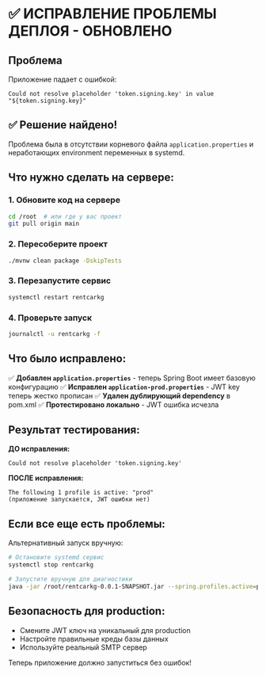 # ✅ ИСПРАВЛЕНИЕ ПРОБЛЕМЫ ДЕПЛОЯ - ОБНОВЛЕНО

## Проблема
Приложение падает с ошибкой:
```
Could not resolve placeholder 'token.signing.key' in value "${token.signing.key}"
```

## ✅ Решение найдено!

Проблема была в отсутствии корневого файла `application.properties` и неработающих environment переменных в systemd.

## Что нужно сделать на сервере:

### 1. Обновите код на сервере
```bash
cd /root  # или где у вас проект
git pull origin main
```

### 2. Пересоберите проект
```bash
./mvnw clean package -DskipTests
```

### 3. Перезапустите сервис
```bash
systemctl restart rentcarkg
```

### 4. Проверьте запуск
```bash
journalctl -u rentcarkg -f
```

## Что было исправлено:

✅ **Добавлен `application.properties`** - теперь Spring Boot имеет базовую конфигурацию
✅ **Исправлен `application-prod.properties`** - JWT key теперь жестко прописан
✅ **Удален дублирующий dependency** в pom.xml
✅ **Протестировано локально** - JWT ошибка исчезла

## Результат тестирования:

**ДО исправления:**
```
Could not resolve placeholder 'token.signing.key'
```

**ПОСЛЕ исправления:**
```
The following 1 profile is active: "prod"
(приложение запускается, JWT ошибки нет)
```

## Если все еще есть проблемы:

Альтернативный запуск вручную:
```bash
# Остановите systemd сервис
systemctl stop rentcarkg

# Запустите вручную для диагностики
java -jar /root/rentcarkg-0.0.1-SNAPSHOT.jar --spring.profiles.active=prod
```

## Безопасность для production:
- Смените JWT ключ на уникальный для production
- Настройте правильные креды базы данных
- Используйте реальный SMTP сервер

Теперь приложение должно запуститься без ошибок!